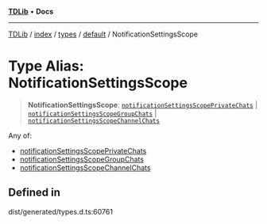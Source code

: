 [**TDLib**](../../../../../../README.md) • **Docs**

***

[TDLib](../../../../../../modules.md) / [index](../../../../../README.md) / [types](../../../README.md) / [default](../README.md) / NotificationSettingsScope

# Type Alias: NotificationSettingsScope

> **NotificationSettingsScope**: [`notificationSettingsScopePrivateChats`](notificationSettingsScopePrivateChats.md) \| [`notificationSettingsScopeGroupChats`](notificationSettingsScopeGroupChats.md) \| [`notificationSettingsScopeChannelChats`](notificationSettingsScopeChannelChats.md)

Any of:
- [notificationSettingsScopePrivateChats](notificationSettingsScopePrivateChats.md)
- [notificationSettingsScopeGroupChats](notificationSettingsScopeGroupChats.md)
- [notificationSettingsScopeChannelChats](notificationSettingsScopeChannelChats.md)

## Defined in

dist/generated/types.d.ts:60761
